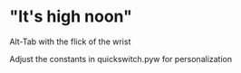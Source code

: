 # "It's high noon"

Alt-Tab with the flick of the wrist

Adjust the constants in quickswitch.pyw for personalization
